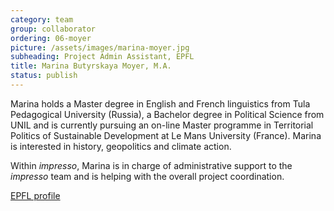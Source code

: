 ```yaml
---
category: team
group: collaborator
ordering: 06-moyer
picture: /assets/images/marina-moyer.jpg
subheading: Project Admin Assistant, EPFL
title: Marina Butyrskaya Moyer, M.A.
status: publish
---
```


Marina holds a Master degree in English and French linguistics from Tula Pedagogical University (Russia), a Bachelor degree in Political Science from UNIL and is currently pursuing an on-line Master programme in Territorial Politics of Sustainable Development at Le Mans University (France). Marina is interested in history, geopolitics and climate action.

Within _impresso_, Marina is in charge of administrative support to the _impresso_ team and is helping with the overall project coordination.

[EPFL profile](https://people.epfl.ch/marina.butyrskayamoyer)
